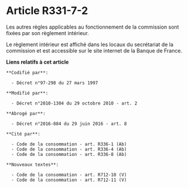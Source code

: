 # Article R331-7-2

Les autres règles applicables au fonctionnement de la commission sont fixées par son règlement intérieur. 

Le règlement intérieur est affiché dans les locaux du secrétariat de la commission et est accessible sur le site internet de
la Banque de France.

**Liens relatifs à cet article**

	**Codifié par**:

	  - Décret n°97-298 du 27 mars 1997

	**Modifié par**:

	  - Décret n°2010-1304 du 29 octobre 2010 - art. 2

	**Abrogé par**:

	  - Décret n°2016-884 du 29 juin 2016 - art. 8

	**Cité par**:

	  - Code de la consommation - art. R336-1 (Ab)
	  - Code de la consommation - art. R336-4 (Ab)
	  - Code de la consommation - art. R336-8 (Ab)

	**Nouveaux textes**:

	  - Code de la consommation - art. R712-10 (V)
	  - Code de la consommation - art. R712-11 (V)
